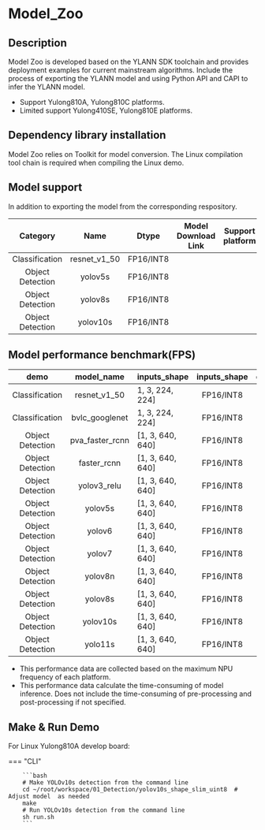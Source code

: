 # Model_Zoo
## Description
Model Zoo is developed based on the YLANN SDK toolchain and provides deployment examples for current mainstream algorithms. 
Include the process of exporting the YLANN model and using Python API and CAPI to infer the YLANN model.

<ul>
<li>Support Yulong810A, Yulong810C platforms.</li>
<li>Limited support Yulong410SE, Yulong810E platforms.</li>
</ul>

## Dependency library installation
Model Zoo relies on Toolkit for model conversion. The Linux compilation tool chain is required when compiling the Linux demo. 
## Model support
In addition to exporting the model from the corresponding respository.

|     Category     |     Name     |   Dtype   | Model Download Link | Support platform |
|:----------------:|:------------:|:---------:|:-------------------:|:----------------:|
|  Classification  | resnet_v1_50 | FP16/INT8 |                     |                  |
| Object Detection |   yolov5s    | FP16/INT8 |                     |                  |
| Object Detection |   yolov8s    | FP16/INT8 |                     |                  |
| Object Detection |   yolov10s   | FP16/INT8 |                     |                  |

## Model performance benchmark(FPS)

|       demo       |   model_name    | inputs_shape     | inputs_shape | dtype | Yulong810A |
|:----------------:|:---------------:|------------------|:------------:|:-----:|:----------:|
|  Classification  |  resnet_v1_50   | 1, 3, 224, 224]  |  FP16/INT8   | INT8  |   111.11   |
|  Classification  | bvlc_googlenet  | 1, 3, 224, 224]  |  FP16/INT8   | INT8  |    250     |
| Object Detection | pva_faster_rcnn | [1, 3, 640, 640] |  FP16/INT8   | INT8  |   58.82    |
| Object Detection |   faster_rcnn   | [1, 3, 640, 640] |  FP16/INT8   | INT8  |   10.98    |
| Object Detection |   yolov3_relu   | [1, 3, 640, 640] |  FP16/INT8   | INT8  |     52     |
| Object Detection |     yolov5s     | [1, 3, 640, 640] |  FP16/INT8   | INT8  |     28     |
| Object Detection |     yolov6      | [1, 3, 640, 640] |  FP16/INT8   | INT8  |     28     |
| Object Detection |     yolov7      | [1, 3, 640, 640] |  FP16/INT8   | INT8  |   111.11   |
| Object Detection |     yolov8n     | [1, 3, 640, 640] |  FP16/INT8   | INT8  |     26     |
| Object Detection |     yolov8s     | [1, 3, 640, 640] |  FP16/INT8   | INT8  |     40     |
| Object Detection |    yolov10s     | [1, 3, 640, 640] |  FP16/INT8   | INT8  |     55     |
| Object Detection |     yolo11s     | [1, 3, 640, 640] |  FP16/INT8   | INT8  |     55     |


<ul>
<li>This performance data are collected based on the maximum NPU frequency of each platform.</li>
<li>This performance data calculate the time-consuming of model inference. Does not include the time-consuming of pre-processing and post-processing if not specified.</li>
</ul>

## Make & Run Demo
For Linux Yulong810A develop board:

=== "CLI"

        ```bash
        # Make YOLOv10s detection from the command line
        cd ~/root/workspace/01_Detection/yolov10s_shape_slim_uint8  # Adjust model  as needed
        make
        # Run YOLOv10s detection from the command line
        sh run.sh
        ```



